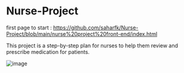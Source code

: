 # Nurse-Project
first page to start : https://github.com/saharfk/Nurse-Project/blob/main/nurse%20project%20front-end/index.html

This project is a step-by-step plan for nurses to help them review and prescribe medication for patients.

![image](https://user-images.githubusercontent.com/71727363/184539824-e1e0fe12-6f85-427d-b9dc-cf76dbdf2542.png)
